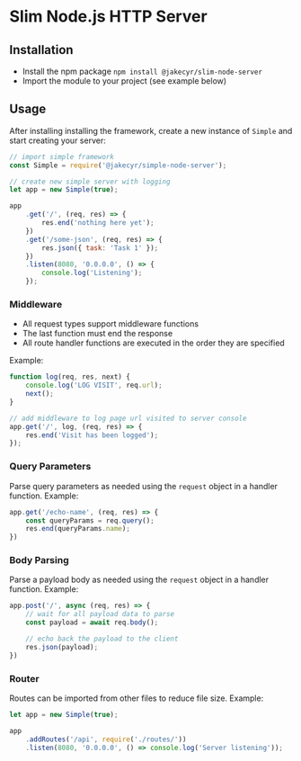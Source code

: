 # Slim Node.js HTTP Server

## Installation

* Install the npm package `npm install @jakecyr/slim-node-server`
* Import the module to your project (see example below)

## Usage

After installing installing the framework, create a new instance of `Simple` and start creating your server:

```javascript
// import simple framework
const Simple = require('@jakecyr/simple-node-server');

// create new simple server with logging
let app = new Simple(true);

app
    .get('/', (req, res) => {
        res.end('nothing here yet');
    })
    .get('/some-json', (req, res) => {
        res.json({ task: 'Task 1' });
    })
    .listen(8080, '0.0.0.0', () => {
        console.log('Listening');
    });
```

### Middleware

* All request types support middleware functions
* The last function must end the response
* All route handler functions are executed in the order they are specified

Example:
```javascript
function log(req, res, next) {
    console.log('LOG VISIT', req.url);
    next();
}

// add middleware to log page url visited to server console
app.get('/', log, (req, res) => {
    res.end('Visit has been logged');
});
```

### Query Parameters

Parse query parameters as needed using the `request` object in a handler function. Example:

```javascript
app.get('/echo-name', (req, res) => {
    const queryParams = req.query();
    res.end(queryParams.name);
})
```

### Body Parsing

Parse a payload body as needed using the `request` object in a handler function. Example:

```javascript
app.post('/', async (req, res) => {
    // wait for all payload data to parse
    const payload = await req.body();

    // echo back the payload to the client
    res.json(payload);
})
```


### Router

Routes can be imported from other files to reduce file size. Example:

```javascript
let app = new Simple(true);

app
    .addRoutes('/api', require('./routes/'))
    .listen(8080, '0.0.0.0', () => console.log('Server listening'));
```
